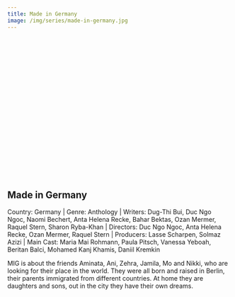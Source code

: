 ```yaml
---
title: Made in Germany
image: /img/series/made-in-germany.jpg
---
```

<iframe width="560" height="315" src="" frameborder="0" allow="accelerometer; autoplay; encrypted-media; gyroscope; picture-in-picture" allowfullscreen></iframe>

## Made in Germany  
Country: Germany | Genre: Anthology | Writers: Dug-Thi Bui, Duc Ngo Ngoc, Naomi Bechert, Anta Helena Recke, Bahar Bektas, Ozan Mermer, Raquel Stern, Sharon Ryba-Khan | Directors: Duc Ngo Ngoc, Anta Helena Recke, Ozan Mermer, Raquel Stern | Producers: Lasse Scharpen, Solmaz Azizi | Main Cast: Maria Mai Rohmann, Paula Pitsch, Vanessa Yeboah, Beritan Balci, Mohamed Kanj Khamis, Daniil Kremkin

MIG is about the friends Aminata, Ani, Zehra, Jamila, Mo and Nikki, who are looking for their place in the world. They were all born and raised in Berlin, their parents immigrated from different countries. At home they are daughters and sons, out in the city they have their own dreams. 
